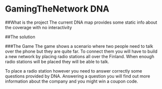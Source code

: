 # GamingTheNetwork DNA

##What is the project
The current DNA map provides some static info about the coverage with no interactivity

##The solution   

###The Game
The game shows a scenario where two people need to talk over the phone but they are quite far.
To connect them you will have to build a new network by placing radio stations all over the Finland.
When enough radio stations will be placed they will be able to talk.

To place a radio station however you need to answer correctly some questions provided by DNA.
Answering a question you will find out more information about the company and you might win a coupon code.

